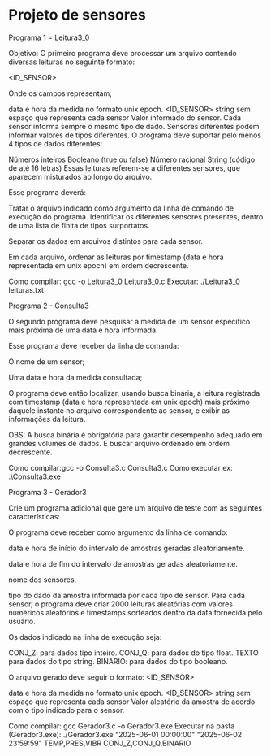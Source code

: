 # Projeto de sensores
 Programa 1 = Leitura3_0

Objetivo: O primeiro programa deve processar um arquivo contendo diversas leituras no seguinte formato:

<TIMESTAMP> <ID_SENSOR> <VALOR>

Onde os campos representam;

<TIMESTAMP> data e hora da medida no formato unix epoch.
<ID_SENSOR> string sem espaço que representa cada sensor
<VALOR> Valor informado do sensor.
Cada sensor informa sempre o mesmo tipo de dado.
Sensores diferentes podem informar valores de tipos diferentes.
O programa deve suportar pelo menos 4 tipos de dados diferentes:

Números inteiros
Booleano (true ou false)
Número racional
String (código de até 16 letras)
Essas leituras referem-se a diferentes sensores, que aparecem misturados ao longo do arquivo.

Esse programa deverá:

Tratar o arquivo indicado como argumento da linha de comando de execução do programa.
Identificar os diferentes sensores presentes, dentro de uma lista de finita de tipos surportatos.

Separar os dados em arquivos distintos para cada sensor.

Em cada arquivo, ordenar as leituras por timestamp (data e hora representada em unix epoch) em ordem decrescente.

Como compilar: gcc -o Leitura3_0 Leitura3_0.c
Executar: ./Leitura3_0 leituras.txt

Programa 2 - Consulta3

O segundo programa deve pesquisar a medida de um sensor especifico mais próxima de uma data e hora informada.

Esse programa deve receber da linha de comanda:

O nome de um sensor;

Uma data e hora da medida consultada;

O programa deve então localizar, usando busca binária, a leitura registrada com timestamp (data e hora representada em unix epoch)  mais próximo daquele instante no arquivo correspondente ao sensor, e exibir as informações da leitura.

OBS:
A busca binária é obrigatória para garantir desempenho adequado em grandes volumes de dados.
E buscar arquivo ordenado em ordem decrescente.

Como compilar:gcc -o Consulta3.c Consulta3.c
Como executar ex: .\Consulta3.exe

Programa 3 - Gerador3

Crie um programa adicional que gere um arquivo de teste com as seguintes características:

O programa deve receber como argumento da linha de comando:

data e hora de início do intervalo de amostras geradas aleatoriamente.

data e hora de fim do intervalo de amostras  geradas aleatoriamente.

nome dos sensores.

tipo do dado da amostra informada por cada tipo de sensor.
Para cada sensor, o programa deve criar 2000 leituras aleatórias com valores numéricos aleatórios e timestamps sorteados dentro da data fornecida pelo usuário.

Os dados indicado na linha de execução seja:

CONJ_Z:  para dados tipo inteiro.
CONJ_Q: para dados do tipo float.
TEXTO para dados do tipo string.
BINARIO: para dados do tipo booleano.

O arquivo gerado deve seguir o formato: <TIMESTAMP> <ID_SENSOR> <VALOR>

<TIMESTAMP> data e hora da medida no formato unix epoch.
<ID_SENSOR> string sem espaço que representa cada sensor
<VALOR> Valor aleatório da amostra de acordo com o tipo indicado para o sensor.

Como compilar: gcc Gerador3.c -o Gerador3.exe
Executar na pasta (Gerador3.exe): ./Gerador3.exe "2025-06-01 00:00:00" "2025-06-02 23:59:59" TEMP,PRES,VIBR CONJ_Z,CONJ_Q,BINARIO
